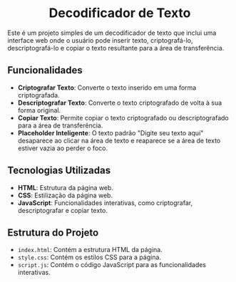 <h1 align="center"> Decodificador de Texto </h1>

Este é um projeto simples de um decodificador de texto que inclui uma interface web onde o usuário pode inserir texto, criptografá-lo, descriptografá-lo e copiar o texto resultante para a área de transferência.

## Funcionalidades

- **Criptografar Texto**: Converte o texto inserido em uma forma criptografada.
- **Descriptografar Texto**: Converte o texto criptografado de volta à sua forma original.
- **Copiar Texto**: Permite copiar o texto criptografado ou descriptografado para a área de transferência.
- **Placeholder Inteligente**: O texto padrão "Digite seu texto aqui" desaparece ao clicar na área de texto e reaparece se a área de texto estiver vazia ao perder o foco.

## Tecnologias Utilizadas

- **HTML**: Estrutura da página web.
- **CSS**: Estilização da página web.
- **JavaScript**: Funcionalidades interativas, como criptografar, descriptografar e copiar texto.

## Estrutura do Projeto

- `index.html`: Contém a estrutura HTML da página.
- `style.css`: Contém os estilos CSS para a página.
- `script.js`: Contém o código JavaScript para as funcionalidades interativas.
